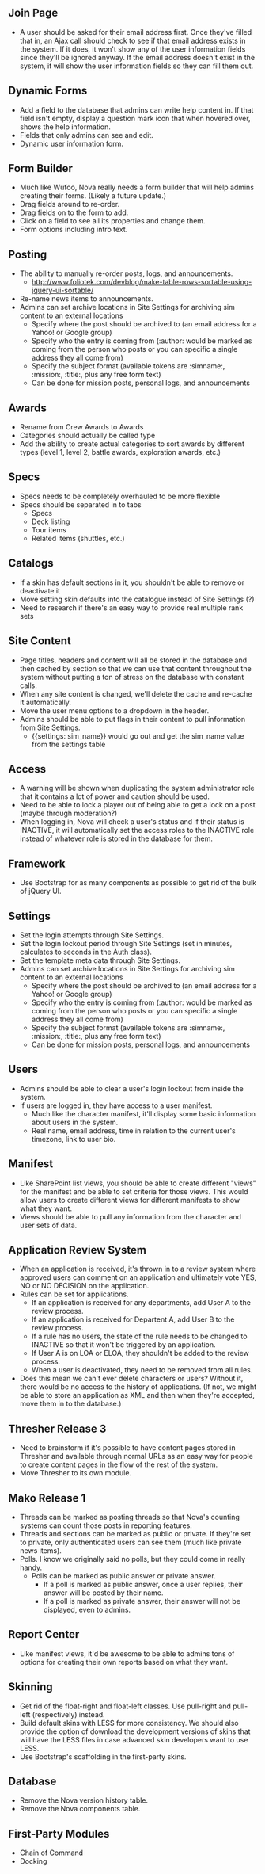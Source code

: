 ## Join Page

* A user should be asked for their email address first. Once they've filled that in, an Ajax call should check to see if that email address exists in the system. If it does, it won't show any of the user information fields since they'll be ignored anyway. If the email address doesn't exist in the system, it will show the user information fields so they can fill them out.

## Dynamic Forms

* Add a field to the database that admins can write help content in. If that field isn't empty, display a question mark icon that when hovered over, shows the help information.
* Fields that only admins can see and edit.
* Dynamic user information form.

## Form Builder

* Much like Wufoo, Nova really needs a form builder that will help admins creating their forms. (Likely a future update.)
* Drag fields around to re-order.
* Drag fields on to the form to add.
* Click on a field to see all its properties and change them.
* Form options including intro text.

## Posting

* The ability to manually re-order posts, logs, and announcements.
    * http://www.foliotek.com/devblog/make-table-rows-sortable-using-jquery-ui-sortable/
* Re-name news items to announcements.
* Admins can set archive locations in Site Settings for archiving sim content to an external locations
    * Specify where the post should be archived to (an email address for a Yahoo! or Google group)
	* Specify who the entry is coming from (:author: would be marked as coming from the person who posts or you can specific a single address they all come from)
	* Specify the subject format (available tokens are :simname:, :mission:, :title:, plus any free form text)
	* Can be done for mission posts, personal logs, and announcements

## Awards

* Rename from Crew Awards to Awards
* Categories should actually be called type
* Add the ability to create actual categories to sort awards by different types (level 1, level 2, battle awards, exploration awards, etc.)

## Specs

* Specs needs to be completely overhauled to be more flexible
* Specs should be separated in to tabs
    * Specs
    * Deck listing
    * Tour items
    * Related items (shuttles, etc.)
    
## Catalogs

* If a skin has default sections in it, you shouldn't be able to remove or deactivate it
* Move setting skin defaults into the catalogue instead of Site Settings (?)
* Need to research if there's an easy way to provide real multiple rank sets

## Site Content

* Page titles, headers and content will all be stored in the database and then cached by section so that we can use that content throughout the system without putting a ton of stress on the database with constant calls.
* When any site content is changed, we'll delete the cache and re-cache it automatically.
* Move the user menu options to a dropdown in the header.
* Admins should be able to put flags in their content to pull information from Site Settings.
    * {{settings: sim_name}} would go out and get the sim_name value from the settings table

## Access

* A warning will be shown when duplicating the system administrator role that it contains a lot of power and caution should be used.
* Need to be able to lock a player out of being able to get a lock on a post (maybe through moderation?)
* When logging in, Nova will check a user's status and if their status is INACTIVE, it will automatically set the access roles to the INACTIVE role instead of whatever role is stored in the database for them.

## Framework

* Use Bootstrap for as many components as possible to get rid of the bulk of jQuery UI.

## Settings

* Set the login attempts through Site Settings.
* Set the login lockout period through Site Settings (set in minutes, calculates to seconds in the Auth class).
* Set the template meta data through Site Settings.
* Admins can set archive locations in Site Settings for archiving sim content to an external locations
    * Specify where the post should be archived to (an email address for a Yahoo! or Google group)
	* Specify who the entry is coming from (:author: would be marked as coming from the person who posts or you can specific a single address they all come from)
	* Specify the subject format (available tokens are :simname:, :mission:, :title:, plus any free form text)
	* Can be done for mission posts, personal logs, and announcements

## Users

* Admins should be able to clear a user's login lockout from inside the system.
* If users are logged in, they have access to a user manifest.
    * Much like the character manifest, it'll display some basic information about users in the system.
	* Real name, email address, time in relation to the current user's timezone, link to user bio.

## Manifest

* Like SharePoint list views, you should be able to create different "views" for the manifest and be able to set criteria for those views. This would allow users to create different views for different manifests to show what they want.
* Views should be able to pull any information from the character and user sets of data.

## Application Review System

* When an application is received, it's thrown in to a review system where approved users can comment on an application and ultimately vote YES, NO or NO DECISION on the application.
* Rules can be set for applications.
    * If an application is received for any departments, add User A to the review process.
    * If an application is received for Departent A, add User B to the review process.
    * If a rule has no users, the state of the rule needs to be changed to INACTIVE so that it won't be triggered by an application.
    * If User A is on LOA or ELOA, they shouldn't be added to the review process.
    * When a user is deactivated, they need to be removed from all rules.
* Does this mean we can't ever delete characters or users? Without it, there would be no access to the history of applications. (If not, we might be able to store an application as XML and then when they're accepted, move them in to the database.)

## Thresher Release 3

* Need to brainstorm if it's possible to have content pages stored in Thresher and available through normal URLs as an easy way for people to create content pages in the flow of the rest of the system.
* Move Thresher to its own module.

## Mako Release 1

* Threads can be marked as posting threads so that Nova's counting systems can count those posts in reporting features.
* Threads and sections can be marked as public or private. If they're set to private, only authenticated users can see them (much like private news items).
* Polls. I know we originally said no polls, but they could come in really handy.
    * Polls can be marked as public answer or private answer.
        * If a poll is marked as public answer, once a user replies, their answer will be posted by their name.
        * If a poll is marked as private answer, their answer will not be displayed, even to admins.

## Report Center

* Like manifest views, it'd be awesome to be able to admins tons of options for creating their own reports based on what they want.

## Skinning

* Get rid of the float-right and float-left classes. Use pull-right and pull-left (respectively) instead.
* Build default skins with LESS for more consistency. We should also provide the option of download the development versions of skins that will have the LESS files in case advanced skin developers want to use LESS.
* Use Bootstrap's scaffolding in the first-party skins.

## Database

* Remove the Nova version history table.
* Remove the Nova components table.

## First-Party Modules

* Chain of Command
* Docking